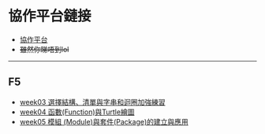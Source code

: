 # 協作平台鏈接
- [協作平台]([week03_f5a24.md](https://sites.google.com/choikou.edu.mo/laikafai07/%E7%AC%AC%E4%B8%80%E6%AE%B5%E8%B3%87%E8%A8%8A%E8%AA%B2%E7%A8%8B))
-  ~~雖然你睇唔到lol~~
---
## F5
- [week03 選擇結構、清單與字串和迴圈加強練習](week03_f5a24)
- [week04 函數(Function)與Turtle繪圖](week04_f5a24)
- [week05 模組 (Module)與套件(Package)的建立與應用](week05_f5a24)
